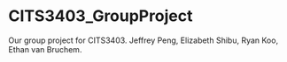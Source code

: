 # CITS3403_GroupProject
Our group project for CITS3403. Jeffrey Peng, Elizabeth Shibu, Ryan Koo, Ethan van Bruchem.

